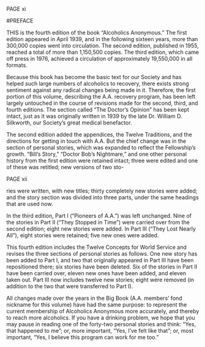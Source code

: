 PAGE xi

#PREFACE

THIS is the fourth edition of the book “Alcoholics Anonymous.” The first edition appeared in April 1939, and in the following sixteen years, more than 300,000 copies went into circulation. The second edition, published in 1955, reached a total of more than 1,150,500 copies. The third edition, which came off press in 1976, achieved a circulation of approximately 19,550,000 in all formats.

  Because this book has become the basic text for our Society and has helped such large numbers of alcoholics to recovery, there exists strong sentiment against any radical changes being made in it. Therefore, the first portion of this volume, describing the A.A. recovery program, has been left largely untouched in the course of revisions made for the second, third, and fourth editions. The section called “The Doctor’s Opinion” has been kept intact, just as it was originally written in 1939 by the late Dr. William D. Silkworth, our Society’s great medical benefactor.

  The second edition added the appendices, the Twelve Traditions, and the directions for getting in touch with A.A. But the chief change was in the section of personal stories, which was expanded to reflect the Fellowship’s growth. “Bill’s Story,” “Doctor Bob’s Nightmare,” and one other personal history from the first edition were retained intact; three were edited and one of these was retitled; new versions of two sto-

PAGE xii

ries were written, with new titles; thirty completely new stories were added; and the story section was divided into three parts, under the same headings that are used now.

  In the third edition, Part I (“Pioneers of A.A.”) was left unchanged. Nine of the stories in Part II (“They Stopped in Time”) were carried over from the second edition; eight new stories were added. In Part III (“They Lost Nearly All”), eight stories were retained; five new ones were added.

  This fourth edition includes the Twelve Concepts for World Service and revises the three sections of personal stories as follows. One new story has been added to Part I, and two that originally appeared in Part III have been repositioned there; six stories have been deleted. Six of the stories in Part II have been carried over, eleven new ones have been added, and eleven taken out. Part III now includes twelve new stories; eight were removed (in addition to the two that were transferred to Part I).

  All changes made over the years in the Big Book (A.A. members’ fond nickname for this volume) have had the same purpose: to represent the current membership of Alcoholics Anonymous more accurately, and thereby to reach more alcoholics. If you have a drinking problem, we hope that you may pause in reading one of the forty-two personal stories and think: “Yes, that happened to me”; or, more important, “Yes, I’ve felt like that”; or, most important, “Yes, I believe this program can work for me too.”
